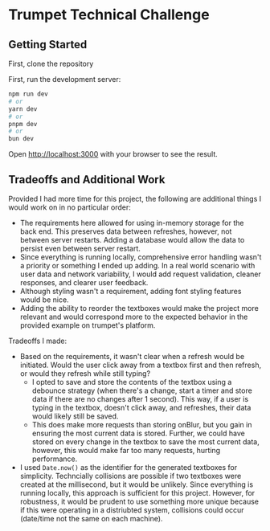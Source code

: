 # Trumpet Technical Challenge
## Getting Started

First, clone the repository

First, run the development server:

```bash
npm run dev
# or
yarn dev
# or
pnpm dev
# or
bun dev
```

Open [http://localhost:3000](http://localhost:3000) with your browser to see the result.


## Tradeoffs and Additional Work

Provided I had more time for this project, the following are additional things I would work on in no particular order:

- The requirements here allowed for using in-memory storage for the back end. This preserves data between refreshes, however, not between server restarts. Adding a database would allow the data to persist even between server restart.
- Since everything is running locally, comprehensive error handling wasn't a priority or something I ended up adding. In a real world scenario with user data and network variability, I would add request validation, cleaner responses, and clearer user feedback.
- Although styling wasn't a requirement, adding font styling features would be nice.
- Adding the ability to reorder the textboxes would make the project more relevant and would correspond more to the expected behavior in the provided example on trumpet's platform.

Tradeoffs I made:

- Based on the requirements, it wasn't clear when a refresh would be initiated. Would the user click away from a textbox first and then refresh, or would they refresh while still typing?
    - I opted to save and store the contents of the textbox using a debounce strategy (when there's a change, start a timer and store data if there are no changes after 1 second). This way, if a user is typing in the textbox, doesn't click away, and refreshes, their data would likely still be saved.
    - This does make more requests than storing onBlur, but you gain in ensuring the most current data is stored. Further, we could have stored on every change in the textbox to save the most current data, however, this would make far too many requests, hurting performance.
- I used `Date.now()` as the identifier for the generated textboxes for simplicity. Techncially collisions are possible if two textboxes were created at the millisecond, but it would be unlikely. Since everything is running locally, this approach is sufficient for this project. However, for robustness, it would be prudent to use something more unique because if this were operating in a distriubted system, collisions could occur (date/time not the same on each machine).

